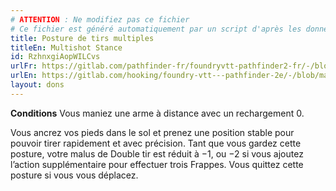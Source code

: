 ```yaml
---
# ATTENTION : Ne modifiez pas ce fichier
# Ce fichier est généré automatiquement par un script d'après les données du module Foundry VTT officiel et de sa traduction
title: Posture de tirs multiples
titleEn: Multishot Stance
id: RzhnxgiAopWILCvs
urlFr: https://gitlab.com/pathfinder-fr/foundryvtt-pathfinder2-fr/-/blob/master/data/feats/RzhnxgiAopWILCvs.htm
urlEn: https://gitlab.com/hooking/foundry-vtt---pathfinder-2e/-/blob/master/packs/data/feats.db/multishot-stance.json
layout: dons
---
```

**Conditions**  Vous maniez une arme à distance avec un rechargement 0.

Vous ancrez vos pieds dans le sol et prenez une position stable pour pouvoir tirer rapidement et avec précision. Tant que vous gardez cette posture, votre malus de Double tir est réduit à −1, ou −2 si vous ajoutez l’action supplémentaire pour effectuer trois Frappes. Vous quittez cette posture si vous vous déplacez.
